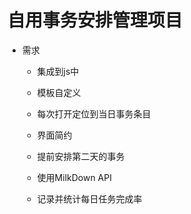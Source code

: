 # 自用事务安排管理项目

* 需求
  
  * 集成到js中
  
  * 模板自定义
  
  * 每次打开定位到当日事务条目
  
  * 界面简约
  
  * 提前安排第二天的事务
  
  * 使用MilkDown API
  
  * 记录并统计每日任务完成率
